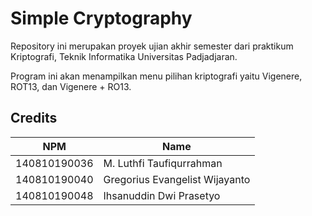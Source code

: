 # Simple Cryptography

Repository ini merupakan proyek ujian akhir semester dari praktikum Kriptografi, Teknik Informatika Universitas Padjadjaran.

Program ini akan menampilkan menu pilihan kriptografi yaitu Vigenere, ROT13, dan Vigenere + RO13. 

## Credits
| NPM | Name |
| - | - |
| 140810190036 | M. Luthfi Taufiqurrahman |
| 140810190040 | Gregorius Evangelist Wijayanto |
| 140810190048 | Ihsanuddin Dwi Prasetyo |